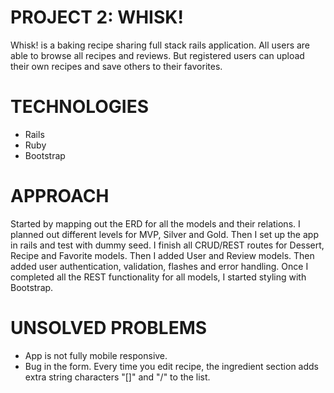 # PROJECT 2: WHISK!

Whisk! is a baking recipe sharing full stack rails application. All users are able to browse all recipes and reviews. But registered users can upload their own recipes and save others to their favorites.  

# TECHNOLOGIES

- Rails
- Ruby
- Bootstrap

# APPROACH

Started by mapping out the ERD for all the models and their relations. I planned out different levels for MVP, Silver and Gold. Then I set up the app in rails and test with dummy seed. I finish all CRUD/REST routes for Dessert, Recipe and Favorite models. Then I added User and Review models. Then added user authentication, validation, flashes and error handling. Once I completed all the REST functionality for all models, I started styling with Bootstrap.

# UNSOLVED PROBLEMS

- App is not fully mobile responsive.
- Bug in the form. Every time you edit recipe, the ingredient section adds extra string characters "[]" and "/" to the list.
